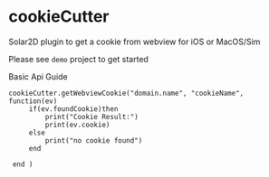# cookieCutter
Solar2D plugin to get a cookie from webview for iOS or MacOS/Sim


Please see `demo` project to get started

Basic Api Guide
```
cookieCutter.getWebviewCookie("domain.name", "cookieName", function(ev)
     if(ev.foundCookie)then
         print("Cookie Result:")
         print(ev.cookie)
     else
         print("no cookie found")
     end

 end )
 ````
